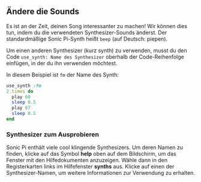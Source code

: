 ## Ändere die Sounds

Es ist an der Zeit, deinen Song interessanter zu machen! Wir können dies tun, indem du die verwendeten Synthesizer-Sounds änderst. Der standardmäßige Sonic Pi-Synth heißt `beep` (auf Deutsch: piepen).

Um einen anderen Synthesizer (kurz synth) zu verwenden, musst du den Code `use_synth: Name des Synthesizer` oberhalb der Code-Reihenfolge einfügen, in der du ihn verwenden möchtest.

In diesem Beispiel ist `fm` der Name des Synth:

```ruby
use_synth :fm
2.times do
  play 60
  sleep 0.5
  play 67
  sleep 0.5
end
```

### Synthesizer zum Ausprobieren

Sonic Pi enthält viele cool klingende Synthesizers. Um deren Namen zu finden, klicke auf das Symbol **help** oben auf dem Bildschirm, um das Fenster mit den Hilfedokumenten anzuzeigen. Wähle dann in den Registerkarten links im Hilfefenster **synths** aus. Klicke auf einen der Synthesizer-Namen, um weitere Informationen zur Verwendung zu erhalten.